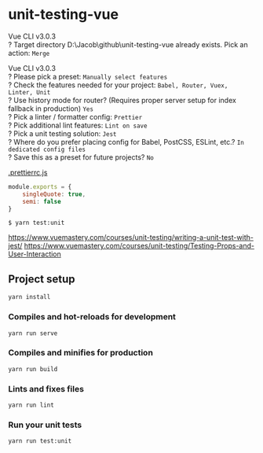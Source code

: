 # unit-testing-vue

Vue CLI v3.0.3  
? Target directory D:\Jacob\github\unit-testing-vue already exists. Pick an action: `Merge`  


Vue CLI v3.0.3  
? Please pick a preset: `Manually select features`  
? Check the features needed for your project: `Babel, Router, Vuex, Linter, Unit`  
? Use history mode for router? (Requires proper server setup for index fallback in production) `Yes`  
? Pick a linter / formatter config: `Prettier`  
? Pick additional lint features: `Lint on save`  
? Pick a unit testing solution: `Jest`  
? Where do you prefer placing config for Babel, PostCSS, ESLint, etc.? `In dedicated config files`  
? Save this as a preset for future projects? `No`  

[.prettierrc.js](https://prettier.io/docs/en/configuration.html)

```js
module.exports = {
    singleQuote: true,
    semi: false
}
```

`$ yarn test:unit`

https://www.vuemastery.com/courses/unit-testing/writing-a-unit-test-with-jest/
https://www.vuemastery.com/courses/unit-testing/Testing-Props-and-User-Interaction

## Project setup
```
yarn install
```

### Compiles and hot-reloads for development
```
yarn run serve
```

### Compiles and minifies for production
```
yarn run build
```

### Lints and fixes files
```
yarn run lint
```

### Run your unit tests
```
yarn run test:unit
```
